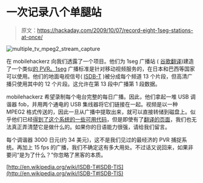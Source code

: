 # 一次记录八个单腿站

> 原文：<https://hackaday.com/2009/10/07/record-eight-1seg-stations-at-once/>

![multiple_tv_mpeg2_stream_capture](img/2420e1124b30da7a472c10b280453291.png "multiple_tv_mpeg2_stream_capture")

在 mobilehackerz 向我们透露了一个项目。他们为 1seg 广播站 ( [谷歌翻译](http://translate.google.com/translate?js=y&prev=_t&hl=en&ie=UTF-8&u=http%3A%2F%2Fmobilehackerz.jp%2Fcontents%2FOneSeg24&sl=ja&tl=en&history_state0=))建造了一个类似[的 PVR。1seg](http://mobilehackerz.jp/contents/OneSeg24) 广播标准是针对移动视频服务的，在日本和巴西等国家可以使用。他们的地面电视信号( [ISDB-T](http://en.wikipedia.org/wiki/ISDB-T#ISDB-T) )被分成每个频道 13 个片段，但高清广播只使用其中的 12 个片段。这允许在第 13 段中广播第 1 段数据。

mobilehackerz 希望录制每个电台完整的每日广播。因此，他们拿起一堆 USB 调谐器 fob，并用两个通电的 USB 集线器将它们链接在一起。视频是以一种 MPEG2 格式传送的，因此一旦从广播中提取出来，就可以直接转储到磁盘上。似乎他们已经[得到了这个系统的一些可用代码](http://code.google.com/p/perlrtmp/)，但是即使有了[翻译的页面](http://translate.google.com/translate?prev=hp&hl=en&js=y&u=http%3A%2F%2Fcode.google.com%2Fp%2Fperlrtmp%2F&sl=ja&tl=en&history_state0=)，我们也无法真正弄清楚它是做什么的。如果你的日语能力很强，请给我们留言。

每个调谐器 3000 日元(约 34 美元)，这不是我们见过的最经济的 PVR 捕捉系统。再加上 15 fps 的广播，我们不确定这有多大用处。不过话又说回来，如果非要问“是为了什么？”你忽略了黑客的本质。

[http://en.wikipedia.org/wiki/ISDB-T#ISDB-TIS](http://en.wikipedia.org/wiki/ISDB-T#ISDB-TIS)